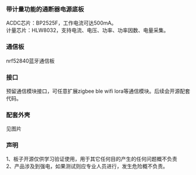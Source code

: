 ### 带计量功能的通断器电源底板

ACDC芯片：BP2525F，工作电流可达500mA。<br>
计量芯片：HLW8032，支持电流、电压、功率、功率因数、电量采集。

### 通信板
nrf52840蓝牙通信板

### 接口
预留通信模块接口，可任意扩展zigbee ble wifi lora等通信模块。后续会开源配套代码。

### 配套外壳
见图片

### 声明
1、板子开源仅供学习验证使用，用于其它任何目的产生的任何问题概不负责<br>
2、产品涉及到强电，如果测试则应专业人员进行，发生危险概不负责。